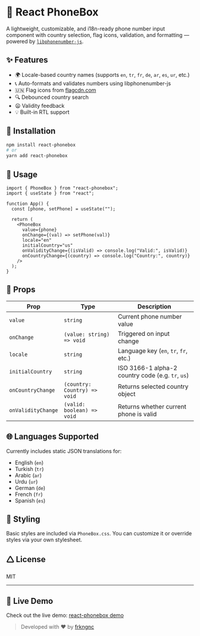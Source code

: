 # 📱 React PhoneBox

A lightweight, customizable, and i18n-ready phone number input component with country selection, flag icons, validation, and formatting — powered by [`libphonenumber-js`](https://github.com/catamphetamine/libphonenumber-js).

## ✨ Features

- 🌍 Locale-based country names (supports `en`, `tr`, `fr`, `de`, `ar`, `es`, `ur`, etc.)
- 📞 Auto-formats and validates numbers using libphonenumber-js
- 🇺🇳 Flag icons from [flagcdn.com](https://flagcdn.com)
- 🔍 Debounced country search
- 😦 Validity feedback
- 💡 Built-in RTL support

## 🚀 Installation

```bash
npm install react-phonebox
# or
yarn add react-phonebox
```

## 🔧 Usage

```tsx
import { PhoneBox } from "react-phonebox";
import { useState } from "react";

function App() {
  const [phone, setPhone] = useState("");

  return (
    <PhoneBox
      value={phone}
      onChange={(val) => setPhone(val)}
      locale="en"
      initialCountry="us"
      onValidityChange={(isValid) => console.log("Valid:", isValid)}
      onCountryChange={(country) => console.log("Country:", country)}
    />
  );
}
```

## 🧪 Props

| Prop              | Type                          | Description                                               |
|-------------------|-------------------------------|-----------------------------------------------------------|
| `value`           | `string`                      | Current phone number value                                |
| `onChange`        | `(value: string) => void`     | Triggered on input change                                 |
| `locale`          | `string`                      | Language key (`en`, `tr`, `fr`, etc.)                     |
| `initialCountry`  | `string`                      | ISO 3166-1 alpha-2 country code (e.g. `tr`, `us`)         |
| `onCountryChange` | `(country: Country) => void`  | Returns selected country object                           |
| `onValidityChange`| `(valid: boolean) => void`    | Returns whether current phone is valid                    |

## 🌐 Languages Supported

Currently includes static JSON translations for:

- English (`en`)
- Turkish (`tr`)
- Arabic (`ar`)
- Urdu (`ur`)
- German (`de`)
- French (`fr`)
- Spanish (`es`)

## 🧱 Styling

Basic styles are included via `PhoneBox.css`. You can customize it or override styles via your own stylesheet.

## 🛆 License

MIT

---

## 🔗 Live Demo

Check out the live demo: [react-phonebox demo](https://frkngnc.github.io/react-phonebox/)


> Developed with ❤️ by [frkngnc](https://github.com/frkngnc)